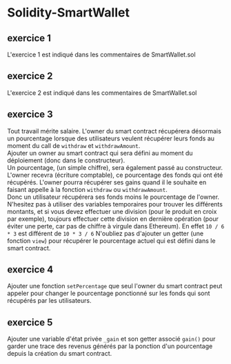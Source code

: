 # Solidity-SmartWallet


## exercice 1

L'exercice 1 est indiqué dans les commentaires de SmartWallet.sol

## exercice 2

L'exercice 2 est indiqué dans les commentaires de SmartWallet.sol

## exercice 3

Tout travail mérite salaire.
L'owner du smart contract récupérera désormais un pourcentage lorsque des utilisateurs veulent récupérer leurs fonds au moment du call de `withdraw` et `withdrawAmount`.  
Ajouter un owner au smart contract qui sera défini au moment du déploiement (donc dans le constructeur).  
Un pourcentage, (un simple chiffre), sera également passé au constructeur.  
L'owner recevra (écriture comptable), ce pourcentage des fonds qui ont été récupérés. L'owner pourra récupérer ses gains quand il le souhaite en faisant appelle à la fonction `withdraw` ou `withdrawAmount`.  
Donc un utilisateur récupérera ses fonds moins le pourcentage de l'owner.
N'hesitez pas à utiliser des variables temporaires pour trouver les différents montants, et si vous devez effectuer une division (pour le produit en croix par exemple), toujours effectuer cette division en dernière opération (pour éviter une perte, car pas de chiffre à virgule dans Ethereum).
En effet `10 / 6 * 3` est différent de `10 * 3 / 6`
N'oubliez pas d'ajouter un getter (une fonction `view`) pour récupérer le pourcentage actuel qui est défini dans le smart contract.

## exercice 4

Ajouter une fonction `setPercentage` que seul l'owner du smart contract peut appeler pour changer le pourcentage ponctionné sur les fonds qui sont récupérés par les utilisateurs.

## exercice 5

Ajouter une variable d'état privée `_gain` et son getter associé `gain()` pour garder une trace des revenus générés par la ponction d'un pourcentage depuis la création du smart contract.